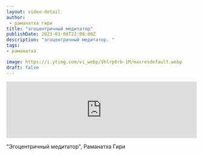 ```yaml
---
layout: video-detail
author:
 - раманатха гири
title: "эгоцентричный медитатор"
publishDate: 2023-03-08T22:08:00Z
description: "эгоцентричный медитатор. "
tags: 
- раманатха

image: https://i.ytimg.com/vi_webp/Vhlrp8rb-1M/maxresdefault.webp
draft: false
---
```


<iframe width="100%" src="https://www.youtube.com/embed/Vhlrp8rb-1M" frameborder="0" allowfullscreen=""></iframe> 

 "Эгоцентричный медитатор", Раманатха Гири

  

 